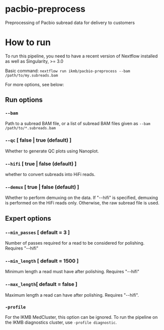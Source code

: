 # pacbio-preprocess

Preprocessing of Pacbio subread data for delivery to customers

# How to run

To run this pipeline, you need to have a recent version of Nextflow installed as well as Singularity, >= 3.0

Basic command: `nextflow run ikmb/pacbio-preprocess --bam /path/to/my.subreads.bam`

For more options, see below:

## Run options

### `--bam` 

Path to a subread BAM file, or a list of subread BAM files given as `--bam /path/to/*.subreads.bam`

### `--qc` [ false | true (default) ]

Whether to generate QC plots using Nanoplot. 

### `--hifi` [ true | false (default) ]

whether to convert subreads into HiFi reads.

### `--demux` [ true | false (default) ]

Whether to perform demuxing on the data. If "--hifi" is specified, demuxing is performed on the HiFi reads only. Otherwise, the raw subread file is used. 

## Expert options

### `--min_passes` [ default = 3 ]

Number of passes required for a read to be considered for polishing. Requires "--hifi"

### `--min_length` [ default = 1500 ]

Minimum length a read must have after polishing. Requires "--hifi"

### `--max_length`[ default = false ]

Maximum length a read can have after polishing. Requires "--hifi". 

### `-profile` 

For the IKMB MedCluster, this option can be ignored. To run the pipeline on the IKMB diagnostics cluster, use `-profile diagnostic`.



